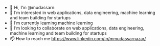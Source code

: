 - 👋 Hi, I’m @mudassarn
- 👀 I’m interested in web applications, data engineering, machine learning and team building for startups
- 🌱 I’m currently learning machine learning
- 💞️ I’m looking to collaborate on web applications, data engineering, machine learning and team building for startups
- 📫 How to reach me https://www.linkedin.com/in/mmudassarnazar/

<!---
mudassarn/mudassarn is a ✨ special ✨ repository because its `README.md` (this file) appears on your GitHub profile.
You can click the Preview link to take a look at your changes.
--->
